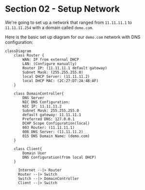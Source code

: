 # Section 02 - Setup Network

We're going to set up a network that ranged from `11.11.11.1` to `11.11.11.254` with a domain called `demo.com`.

Here is the basic set up diagram for our `demo.com` network with DNS configuration:
```mermaid
classDiagram
    class Router {
        WAN: IP from external DHCP
        LAN: (Configure manually)
        Router IP: (11.11.11.1 default gateway)
        Subnet Mask: (255.255.255.0)
        local DHCP Server: (11.11.11.2)
        local DHCP MAC: (2C:27:D7:2A:4B:AF)
    }

    class DomainController{
        DNS Server
        NIC DNS Configuration:
        NIC IP: 11.11.11.2
        Subnet Mask: 255.255.255.0
        default gateway: 11.11.11.1
        Preferred DNS: 127.0.0.1
        DCHP Scope Configuration(local)
        003 Router: (11.11.11.1)
        006 DNS Server: (11.11.11.2)
        015 DNS Domain Name: (demo.com)
    }

    class Client{
        Domain User
        DNS Configuration(from local DHCP)
    }

      Internet --|> Router
      Router --|> Switch
      Switch --|> DomainController
      Client --|> Switch
```
